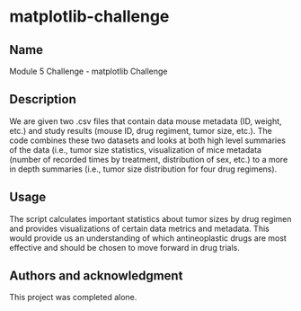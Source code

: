 # matplotlib-challenge

## Name
Module 5 Challenge - matplotlib Challenge

## Description
We are given two .csv files that contain data mouse metadata (ID, weight, etc.) and study results (mouse ID, drug regiment, tumor size, etc.). The code combines these two datasets and looks at both high level summaries of the data (i.e., tumor size statistics, visualization of mice metadata (number of recorded times by treatment, distribution of sex, etc.) to a more in depth summaries (i.e., tumor size distribution for four drug regimens).

## Usage
The script calculates important statistics about tumor sizes by drug regimen and provides visualizations of certain data metrics and metadata. This would provide us an understanding of which antineoplastic drugs are most effective and should be chosen to move forward in drug trials.

## Authors and acknowledgment
This project was completed alone.
